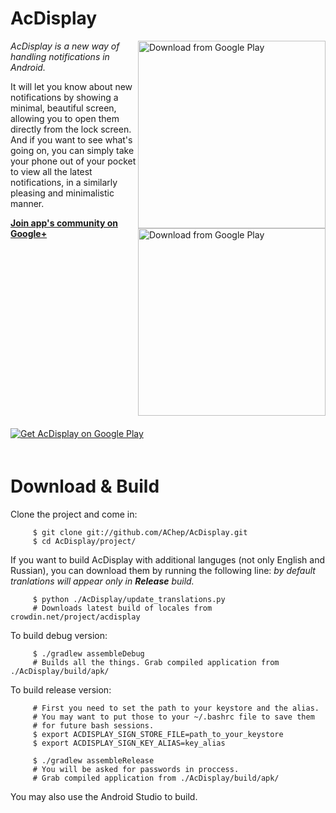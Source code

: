 AcDisplay
==========

<img alt="Download from Google Play" align="right" height="300"
   src="https://github.com/AChep/AcDisplay/raw/master/screenshots/screenshot2.png" />
<img alt="Download from Google Play" align="right" height="300"
   src="https://github.com/AChep/AcDisplay/raw/master/screenshots/screenshot1.png" />

*AcDisplay is a new way of handling notifications in Android.*

It will let you know about new notifications by showing a minimal, beautiful screen, allowing you to open them directly from the lock screen. And if you want to see what's going on, you can simply take your phone out of your pocket to view all the latest notifications, in a similarly pleasing and minimalistic manner.

**[Join app's community on Google+](https://plus.google.com/u/0/communities/102085470313050914854)**

<a href="http://get.acdisplay.artemchep.com">
  <img alt="Get AcDisplay on Google Play" vspace="20"
       src="https://github.com/AChep/AcDisplay/raw/master/art/google_play.png" />
</a>

Download & Build
================
Clone the project and come in:

         $ git clone git://github.com/AChep/AcDisplay.git
         $ cd AcDisplay/project/

If you want to build AcDisplay with additional languges (not only English and Russian), you can download them by running the following line: _by default tranlations will appear only in **Release** build._

         $ python ./AcDisplay/update_translations.py
         # Downloads latest build of locales from crowdin.net/project/acdisplay

To build debug version:

         $ ./gradlew assembleDebug
         # Builds all the things. Grab compiled application from ./AcDisplay/build/apk/

To build release version:

         # First you need to set the path to your keystore and the alias.
         # You may want to put those to your ~/.bashrc file to save them
         # for future bash sessions.
         $ export ACDISPLAY_SIGN_STORE_FILE=path_to_your_keystore
         $ export ACDISPLAY_SIGN_KEY_ALIAS=key_alias
         
         $ ./gradlew assembleRelease
         # You will be asked for passwords in proccess.
         # Grab compiled application from ./AcDisplay/build/apk/

You may also use the Android Studio to build.
